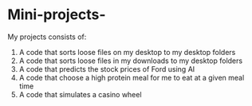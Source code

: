 # Mini-projects-
My projects consists of: 
1. A code that sorts loose files on my desktop to my desktop folders
2. A code that sorts loose files in my downloads to my desktop folders
3. A code that predicts the stock prices of Ford using AI
4. A code that choose a high protein meal for me to eat at a given meal time
5. A code that simulates a casino wheel  

